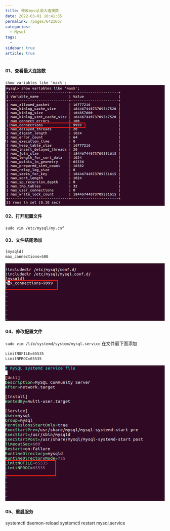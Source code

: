 ```yaml
---
title: 修改mysql最大连接数
date: 2022-03-01 10:41:35
permalink: /pages/64216b/
categories:
  - Mysql
tags:
  - 
sidebar: true
article: true
---
```

#### 01、查看最大连接数
`show variables like 'max%';`
![](./image_01/1.png)

#### 02、打开配置文件
`sudo vim /etc/mysql/my.cnf`

#### 03、文件结尾添加
```
[mysqld]
max_connections=500
```
![](./image_01/2.png)

#### 04、修改配置文件
`sudo vim /lib/systemd/system/mysql.service`
在文件最下面添加
```
LimitNOFILE=65535
LimitNPROC=65535
```
![](./image_01/3.png)

#### 05、重启服务
systemctl daemon-reload
systemctl restart mysql.service